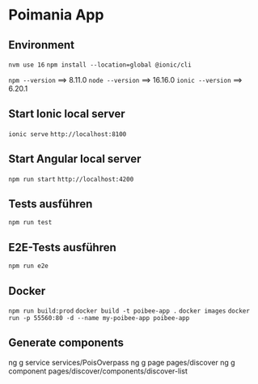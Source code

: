 # Poimania App

## Environment
```nvm use 16```
```npm install --location=global @ionic/cli```

```npm --version``` ==> 8.11.0
```node --version``` ==> 16.16.0
```ionic --version``` ==> 6.20.1

## Start Ionic local server
```ionic serve```
```http://localhost:8100```

## Start Angular local server
```npm run start```
```http://localhost:4200```

## Tests ausführen
```npm run test```

## E2E-Tests ausführen
```npm run e2e```

## Docker
```npm run build:prod```
```docker build -t poibee-app .```
```docker images```
```docker run -p 55560:80 -d --name my-poibee-app poibee-app```

## Generate components

ng g service services/PoisOverpass
ng g page pages/discover
ng g component pages/discover/components/discover-list
